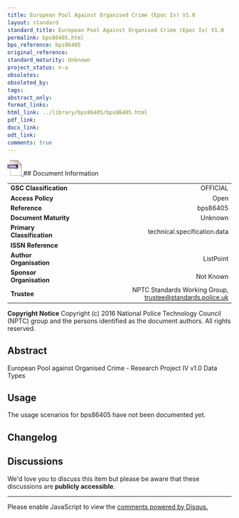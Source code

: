```yaml
---
title: European Pool Against Organised Crime (Epoc Iv) V1.0
layout: standard
standard_title: European Pool Against Organised Crime (Epoc Iv) V1.0
permalink: bps86405.html
bps_reference: bps86405
original_reference: 
standard_maturity: Unknown
project_status: n-a
obsoletes: 
obsoleted_by: 
tags: 
abstract_only:
format_links:
html_link: ../library/bps86405/bps86405.html
pdf_link: 
docx_link: 
odt_link: 
comments: true
---
```



<a target="_blank" href="../library/bps86405/bps86405.html">
    <img src="../images/html@0.5x.png" alt="html link" title="html link" style="max-height:35px;">
</a>
## Document Information

|||
| :------- | ------: |
| **GSC Classification**     | OFFICIAL |
| **Access Policy**          | Open |
| **Reference**              | bps86405  |
| **Document Maturity**      | Unknown |
| **Primary Classification** | technical.specification.data |
| **ISSN Reference**         |  |
| **Author Organisation**    |ListPoint|
| **Sponsor Organisation**   |Not Known|
| **Trustee**                | NPTC Standards Working Group, <a href="mailto:trustee@standards.police.uk?subject=bps86405 European Pool Against Organised Crime (Epoc Iv) V1.0">trustee@standards.police.uk |

**Copyright Notice**
Copyright (c) 2016 National Police Technology Council (NPTC) group and the persons identified as the document authors. All rights reserved.

## Abstract
European Pool against Organised Crime - Research Project IV v1.0 Data Types
        
## Usage
The usage scenarios for bps86405 have not been documented yet.

## Changelog


## Discussions
We'd love you to discuss this item but please be aware that these discussions are **publicly accessible**.
<hr>
<div id="disqus_thread"></div>

<script>

/**
*  RECOMMENDED CONFIGURATION VARIABLES: EDIT AND UNCOMMENT THE SECTION BELOW TO INSERT DYNAMIC VALUES FROM YOUR PLATFORM OR CMS.
*  LEARN WHY DEFINING THESE VARIABLES IS IMPORTANT: https://disqus.com/admin/universalcode/#configuration-variables*/
/*
var disqus_config = function () {
this.page.url = PAGE_URL;  // Replace PAGE_URL with your page's canonical URL variable
this.page.identifier = PAGE_IDENTIFIER; // Replace PAGE_IDENTIFIER with your page's unique identifier variable
};
*/
(function() { // DON'T EDIT BELOW THIS LINE
var d = document, s = d.createElement('script');
s.src = 'https://nptcstandards.disqus.com/embed.js';
s.setAttribute('data-timestamp', +new Date());
(d.head || d.body).appendChild(s);
})();
</script>
<noscript>Please enable JavaScript to view the <a href="https://disqus.com/?ref_noscript">comments powered by Disqus.</a></noscript>

